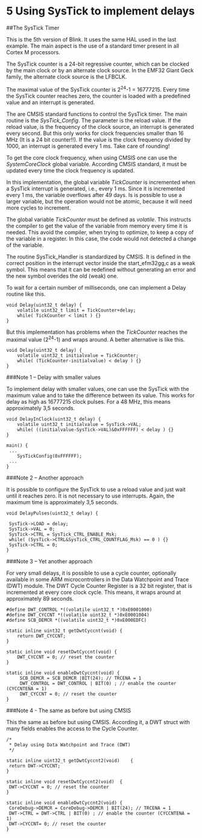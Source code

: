 5 Using SysTick to implement delays
===================================


##The SysTick Timer

This is the 5th version of Blink. It uses the same HAL used in the last example. The main aspect is the use of a standard timer present in all Cortex M processors.

The SysTick counter is a 24-bit regressive counter, which can be clocked by the main clock or by an alternate clock source. In the EMF32 Giant Geck family, the alternate clock source is the LFBCLK.

The maximal value of the SysTick counter is 2<sup>24</sup>-1 = 16777215. Every time the SysTick counter reaches zero, the counter is loaded with a predefined value and an interrupt is generated.

The are CMSIS standard functions to control the SysTick timer. The main routine is the *SysTick_Config*. The parameter is the reload value. If the reload value, is the frequency of the clock source, an interrupt is generated every second. But this only works for clock frequencies smaller than 16 MHz (It is a 24 bit counter!!). If the value is the clock frequency divided by 1000, an interrupt is generated every 1 ms. Take care of rounding!

To get the core clock frequency, when using CMSIS one can use the *SystemCoreClock* global variable. According CMSIS standard, it must be updated every time the clock frequency is updated.

In this implementation, the global variable *TickCounter* is incremented when a SysTick interrupt is generated, i.e., every 1 ms. Since it is incremented every 1 ms, the variable overflows after 49 days. Is is possible to use a larger variable, but the operation would not be atomic, because it will need more cycles to increment.

The global variable *TickCounter* must be defined as *volatile*. This instructs the compiler to get the value of the variable from memory every time it is needed. This avoid the compiler, when trying to optimize, to keep a copy of the variable in a register. In this case, the code would not detected a change of the variable.

The routine SysTick_Handler is standardized by CMSIS. It is defined in the correct position in the interrupt vector inside the start_efm32gg,c as a weak symbol. This means that it can be redefined without generating an error and the new symbol overides the old (weak) one.

To wait for a certain number of milliseconds, one can implement a Delay routine like this.

    void Delay(uint32_t delay) {
        volatile uint32_t limit = TickCounter+delay;
        while( TickCounter < limit ) {}
    }

But this implementation has problems when the *TickCounter* reaches the maximal value (2<sup>24</sup>-1) and wraps around. A better alternative is like this.

    void Delay(uint32_t delay) {
        volatile uint32_t initialvalue = TickCounter;
        while( (TickCounter-initialvalue) < delay ) {}
    }

###Note 1 – Delay with smaller values

To implement delay with smaller values, one can use the SysTick with the maximum value and to take the difference between its value. This works for delay as high as 16777215 clock pulses. For a 48 MHz, this means approximately 3,5 seconds.

    void DelayInClock(uint32_t delay) {
        volatile uint32_t initialvalue = SysTick->VAL;
        while( ((initialvalue-SysTick->VAL)&0xFFFFFF) < delay ) {}
    }
    
    main() {
     ...
        SysTickConfig(0xFFFFFF);
     ...
    }
    
###Note 2 – Another approach

It is possible to configure the SysTick to use a reload value and just wait until it reaches zero. It is not necessary to use interrupts. Again, the maximum time is approximately 3,5 seconds.

    void DelayPulses(uint32_t delay) {
    
     SysTick->LOAD = delay;
     SysTick->VAL = 0;
     SysTick->CTRL = SysTick_CTRL_ENABLE_Msk;
     while( (SysTick->CTRL&SysTick_CTRL_COUNTFLAG_Msk) == 0 ) {}
     SysTick->CTRL = 0;
    }
    
###Note 3 – Yet another approach

For very small delays, it is possible to use a cycle counter, optionally available in some ARM microcontrollers in the Data Watchpoint and Trace (DWT) module. The DWT Cycle Counter Register is a 32 bit register, that is incremented at every core clock cycle. This means, it wraps around at approximately 89 seconds.

    #define DWT_CONTROL *((volatile uint32_t *)0xE0001000)
    #define DWT_CYCCNT *((volatile uint32_t *)0xE0001004)
    #define SCB_DEMCR *((volatile uint32_t *)0xE000EDFC)
    
    static inline uint32_t getDwtCyccnt(void) {
        return DWT_CYCCNT;
    }

    static inline void resetDwtCyccnt(void) {
        DWT_CYCCNT = 0; // reset the counter
    }
    
    static inline void enableDwtCyccnt(void) {
         SCB_DEMCR = SCB_DEMCR |BIT(24); // TRCENA = 1
         DWT_CONTROL = DWT_CONTROL | BIT(0) ; // enable the counter (CYCCNTENA = 1)
         DWT_CYCCNT = 0; // reset the counter
    }

###Note 4 - The same as before but using CMSIS

This the same as before but using CMSIS. According it, a DWT struct with many fields enables the access to the Cycle Counter.

    /*
     * Delay using Data Watchpoint and Trace (DWT)
     */
    
    static inline uint32_t getDwtCyccnt2(void)    {
     return DWT->CYCCNT;
    }
    
    static inline void resetDwtCyccnt2(void)  {
     DWT->CYCCNT = 0; // reset the counter
    }
    
    static inline void enableDwtCyccnt2(void) {
     CoreDebug->DEMCR = CoreDebug->DEMCR | BIT(24); // TRCENA = 1
     DWT->CTRL = DWT->CTRL | BIT(0) ; // enable the counter (CYCCNTENA = 1)
     DWT->CYCCNT= 0; // reset the counter
    }
 
